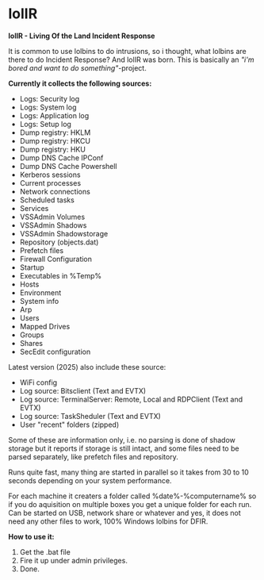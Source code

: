 # lolIR
**lolIR - Living Of the Land Incident Response**

It is common to use lolbins to do intrusions, so i thought, what lolbins are there to do Incident Response?
And lolIR was born. This is basically an *"i'm bored and want to do something"*-project.

**Currently it collects the following sources:**

* Logs: Security log
* Logs: System log
* Logs: Application log
* Logs: Setup log
* Dump registry: HKLM
* Dump registry: HKCU
* Dump registry: HKU
* Dump DNS Cache IPConf
* Dump DNS Cache Powershell
* Kerberos sessions
* Current processes
* Network connections
* Scheduled tasks
* Services
* VSSAdmin Volumes
* VSSAdmin Shadows
* VSSAdmin Shadowstorage
* Repository (objects.dat)
* Prefetch files
* Firewall Configuration
* Startup
* Executables in %Temp%
* Hosts
* Environment
* System info
* Arp
* Users
* Mapped Drives
* Groups
* Shares
* SecEdit configuration

Latest version (2025) also include these source:
* WiFi config
* Log source: Bitsclient (Text and EVTX)
* Log source: TerminalServer: Remote, Local and RDPClient (Text and EVTX)
* Log source: TaskSheduler (Text and EVTX)
* User "recent" folders (zipped)

Some of these are information only, i.e. no parsing is done of shadow storage but it reports if storage is still intact, and some files need to be parsed separately, like prefetch files and repository.

Runs quite fast, many thing are started in parallel so it takes from 30 to 10 seconds depending on your system performance.

For each machine it creaters a folder called %date%-%computername% so if you do aquisition on multiple boxes you get a unique folder for each run. Can be started on USB, network share or whatever and yes, it does not need any other files to work, 100% Windows lolbins for DFIR.

**How to use it:**

1. Get the .bat file
2. Fire it up under admin privileges.
3. Done.
